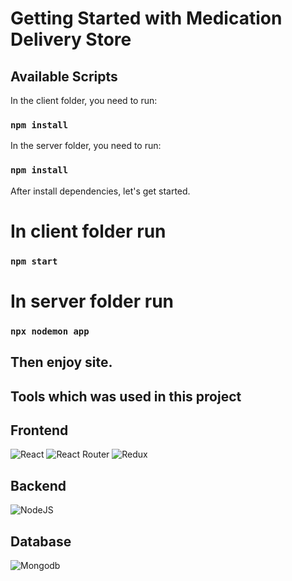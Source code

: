 # Getting Started with Medication Delivery Store

## Available Scripts

In the client folder, you need to run:

### `npm install`


In the server folder, you need to run:

### `npm install`

After install dependencies, let's get started.

# In client folder run
### `npm start`

# In server folder run
### `npx nodemon app`

## Then enjoy site.

## Tools which was used in this project

## Frontend
![React](https://img.shields.io/badge/react-%2320232a.svg?style=for-the-badge&logo=react&logoColor=%2361DAFB)
![React Router](https://img.shields.io/badge/React_Router-CA4245?style=for-the-badge&logo=react-router&logoColor=white)
![Redux](https://img.shields.io/badge/redux-%23593d88.svg?style=for-the-badge&logo=redux&logoColor=white)

## Backend
![NodeJS](https://img.shields.io/badge/node.js-6DA55F?style=for-the-badge&logo=node.js&logoColor=white)

## Database
![Mongodb](https://img.shields.io/badge/Mongodb-82b74b?style=for-the-badge&logo=Mongodb&logoColor=black)
